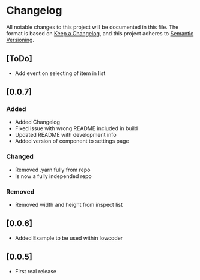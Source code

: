 # Changelog
All notable changes to this project will be documented in this file.
The format is based on [Keep a Changelog](https://keepachangelog.com/en/1.0.0/),
and this project adheres to [Semantic Versioning](https://semver.org/spec/v2.0.0.html).


## [ToDo]
- Add event on selecting of item in list

<!-- 
## [Development]
### Added
### Changed
### Removed
-->

## [0.0.7]
### Added
- Added Changelog
- Fixed issue with wrong README included in build
- Updated README with development info
- Added version of component to settings page
### Changed
- Removed .yarn fully from repo
- Is now a fully independed repo
### Removed
- Removed width and height from inspect list

## [0.0.6]
- Added Example to be used within lowcoder

## [0.0.5]
- First real release